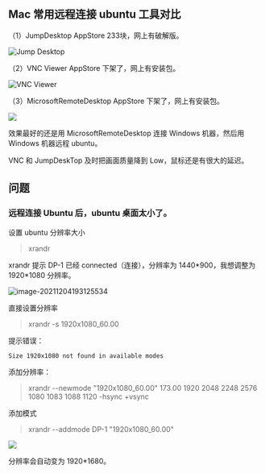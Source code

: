 ## Mac 常用远程连接 ubuntu 工具对比

（1）JumpDesktop  AppStore 233块，网上有破解版。

![Jump Desktop](http://cdn.jayh.club/uPic/08a045014f1872185159e8b2b2c2aca9EC6XA3.png)

（2）VNC Viewer AppStore 下架了，网上有安装包。

![VNC Viewer](http://cdn.jayh.club/uPic/image-202112042013019840UPVtr.png)

（3）MicrosoftRemoteDesktop AppStore 下架了，网上有安装包。

![](http://cdn.jayh.club/uPic/image-20211204201545624QMoWtF.png)

效果最好的还是用 MicrosoftRemoteDesktop 连接 Windows 机器，然后用 Windows 机器远程 ubuntu。

VNC 和 JumpDeskTop 及时把画面质量降到 Low，鼠标还是有很大的延迟。



## 问题

### 远程连接 Ubuntu 后，ubuntu 桌面太小了。

设置 ubuntu 分辨率大小

> xrandr

xrandr 提示 DP-1 已经 connected（连接），分辨率为 1440\*900，我想调整为 1920\*1080 分辨率。

![image-20211204193125534](http://cdn.jayh.club/uPic/image-20211204193125534blLIwq.png)

直接设置分辨率

> xrandr -s  1920x1080_60.00  

提示错误：

```SH
Size 1920x1080 not found in available modes
```

添加分辨率：

> xrandr --newmode "1920x1080_60.00" 173.00 1920 2048 2248 2576 1080 1083 1088 1120 -hsync +vsync

添加模式

> xrandr --addmode DP-1 "1920x1080_60.00"

![](http://cdn.jayh.club/uPic/image-202112041945168611i6MnW.png)

分辨率会自动变为 1920*1680。